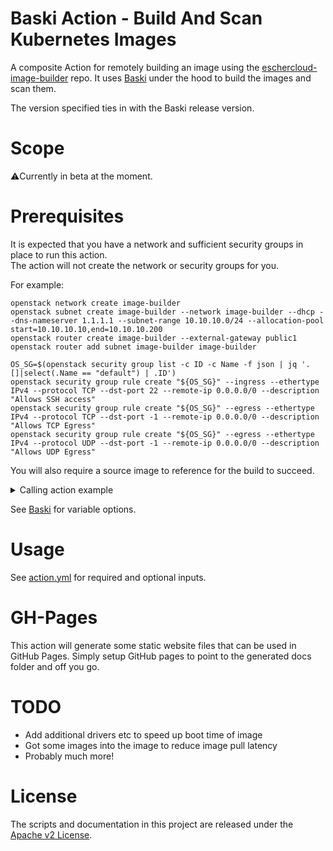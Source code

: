 # Baski Action - Build And Scan Kubernetes Images

A composite Action for remotely building an image using
the [eschercloud-image-builder](https://github.com/eschercloudai/image-builder) repo.
It uses [Baski](https://github.com/eschercloudai/baski) under the hood to build the images and scan them.

The version specified ties in with the Baski release version.

# Scope

⚠️Currently in beta at the moment.

# Prerequisites

It is expected that you have a network and sufficient security groups in place to run this action.<br>
The action will not create the network or security groups for you.

For example:

```
openstack network create image-builder
openstack subnet create image-builder --network image-builder --dhcp --dns-nameserver 1.1.1.1 --subnet-range 10.10.10.0/24 --allocation-pool start=10.10.10.10,end=10.10.10.200
openstack router create image-builder --external-gateway public1
openstack router add subnet image-builder image-builder

OS_SG=$(openstack security group list -c ID -c Name -f json | jq '.[]|select(.Name == "default") | .ID')
openstack security group rule create "${OS_SG}" --ingress --ethertype IPv4 --protocol TCP --dst-port 22 --remote-ip 0.0.0.0/0 --description "Allows SSH access"
openstack security group rule create "${OS_SG}" --egress --ethertype IPv4 --protocol TCP --dst-port -1 --remote-ip 0.0.0.0/0 --description "Allows TCP Egress"
openstack security group rule create "${OS_SG}" --egress --ethertype IPv4 --protocol UDP --dst-port -1 --remote-ip 0.0.0.0/0 --description "Allows UDP Egress"
```

You will also require a source image to reference for the build to succeed.


<details>
<summary>Calling action example</summary>

Below is a complete example of calling this action for multiple versions.

```yaml
jobs:
  build_image:
    runs-on: ubuntu-22.04
    name: Runs the kubernetes image-builder against Openstack
    strategy:
      max-parallel: 3
      matrix:
        build-os:
          - "ubuntu-2204"
        flavor:
          - "image-builder"
          - "image-builder-with-gpu"
        version:
          - crictl: "1.25.0"
            k8s: "1.23.14"
          - crictl: "1.25.0"
            k8s: "1.24.8"
          - crictl: "1.25.0"
            k8s: "1.25.4"
        include:
          - flavor: "image-builder-with-gpu"
            gpu:
              enabled: "true"
          - flavor: "image-builder"
            gpu:
              enabled: "false"
    steps:
      - uses: actions/checkout@v3
      - id: openstack-image-builder
        uses: eschercloudai/baski-action@v0.0.1-beta.3
        with:
          os-auth-url: ${{ secrets.os_host }}
          os-username: ${{ secrets.os_user }}
          os-password: ${{ secrets.os_password }}
          os-project-name: ${{ secrets.os_pname }}
          os-project-id: ${{ secrets.os_pid }}
          os-region-name: ${{ secrets.os_region }}
          network-id: ${{ secrets.os_network_id }}
          attach-config-drive: false
          build-os: ${{ matrix.build-os }}
          source-image-id: "SOURCE_IMAGE_ID"
          flavor-name: ${{ matrix.flavor }}
          crictl-version: ${{ matrix.version.crictl }}
          k8s-version: ${{ matrix.version.k8s }}
          enable-nvidia-support: ${{ matrix.gpu.enabled }}
          nvidia-driver-version: "525.85.05"
          nvidia-bucket-endpoint: ${{ secrets.nvidia_bucket_endpoint }}
          nvidia-bucket-name: ${{ secrets.nvidia_bucket_name }}
          nvidia-bucket-access: ${{ secrets.nvidia_bucket_access }}
          nvidia-bucket-secret: ${{ secrets.nvidia_bucket_secret }}
          nvidia-installer-location: "NVIDIA-Linux-x86_64-525.85.05-grid.run"
          nvidia-tok-location: "client_configuration_token.tok"
          gridd-feature-type: "4"
          vault-addr: "${{ secrets.vault_addr }}"
          vault-token: "${{ secrets.vault_token }}"
          grid-license-server: ${{ secrets.nvidia_grid_license_server }}
          gh-token: ${{ secrets.GITHUB_TOKEN }}
          gh-pages-branch: "gh-pages"

          # Only set these if defaults are no good
          #os-application-credential-id:
          #os-application-credential-secret:
          #os-project-domain-name:
          #os-user-domain-name:
          #os-region:
          #os-identity-api-version:
          #os-interface:
          #image-repo:
          #use-floating-ip:
          #floating-ip-network-name:
          #image-visibility:
          #gh-account:
```

</details>

See [Baski](https://github.com/eschercloudai/baski) for variable options.

# Usage

See [action.yml](action.yml) for required and optional inputs.

# GH-Pages

This action will generate some static website files that can be used in GitHub Pages.
Simply setup GitHub pages to point to the generated docs folder and off you go.

# TODO

* Add additional drivers etc to speed up boot time of image
* Got some images into the image to reduce image pull latency
* Probably much more!

# License

The scripts and documentation in this project are released under the [Apache v2 License](LICENSE).
